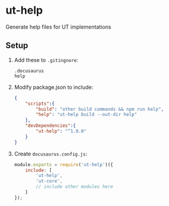# ut-help

Generate help files for UT implementations

## Setup

1. Add these to `.gitingnore`:

    ```ignore
    .docusaurus
    help
    ```

2. Modify package.json to include:

    ```json
    {
        "scripts":{
            "build": "other build commands && npm run help",
            "help": "ut-help build --out-dir help"
        },
        "devDependencies":{
            "ut-help": "^1.0.0"
        }
    }
    ```

3. Create `docusaurus.config.js`:

    ```js
    module.exports = require('ut-help')({
        include: [
            'ut-help',
            'ut-core',
            // include other modules here
        ]
    });
    ```
